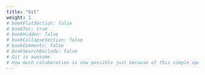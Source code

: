 ```yaml
---
title: "Git"
weight: 1
# bookFlatSection: false
# bookToc: true
# bookHidden: false
# bookCollapseSection: false
# bookComments: false
# bookSearchExclude: false
# Git is awesome
# How much colaboration is now possible just because of this simple open source tool? We can collaborate even offline, syncing the work only later when we get back to the network.  -->
---
```

